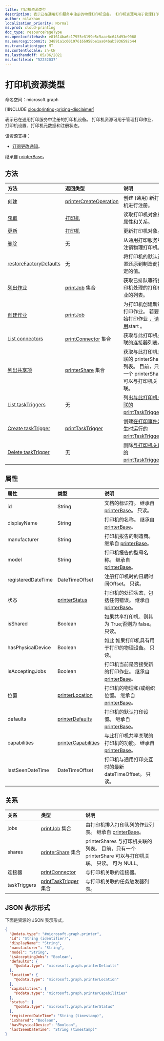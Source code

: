 ```yaml
---
title: 打印机资源类型
description: 表示已在通用打印服务中注册的物理打印机设备。 打印机资源可用于管理打印作业、打印机设置、打印机元数据和注册状态。
author: nilakhan
localization_priority: Normal
ms.prod: cloud-printing
doc_type: resourcePageType
ms.openlocfilehash: e81614ba6c17955e8199e5c5aae6c643d93e9068
ms.sourcegitcommit: 34891a1c601976166958be1aa04bab5936592b44
ms.translationtype: MT
ms.contentlocale: zh-CN
ms.lasthandoff: 05/06/2021
ms.locfileid: "52232037"
---
```

# <a name="printer-resource-type"></a>打印机资源类型

命名空间：microsoft.graph

[!INCLUDE [cloudprinting-pricing-disclaimer](../../includes/cloudprinting-pricing-disclaimer.md)]

表示已在通用打印服务中注册的打印机设备。 打印机资源可用于管理打印作业、打印机设置、打印机元数据和注册状态。

该资源支持：
* [订阅更改通知](/graph/universal-print-webhook-notifications)。

继承自 [printerBase](../resources/printerbase.md)。

## <a name="methods"></a>方法
|方法|返回类型|说明|
|:---|:---|:---|
| [创建](../api/printer-create.md) | [printerCreateOperation](printerCreateOperation.md) | 创建 (通用) 新打印机进行注册。 |
| [获取](../api/printer-get.md) | [打印机](printer.md) | 读取打印机对象的属性和关系。 |
| [更新](../api/printer-update.md) | [打印机](printer.md) | 更新打印机对象。 |
| [删除](../api/printer-delete.md) | 无 | 从通用打印服务中注销物理打印机。 |
| [restoreFactoryDefaults](../api/printer-restorefactorydefaults.md) | 无 | 将打印机的默认设置还原到制造商指定的值。 |
| [列出作业](../api/printer-list-jobs.md) | [printJob](printjob.md) 集合 | 获取已排队等待打印机处理的打印作业的列表。 |
| [创建作业](../api/printer-post-jobs.md) | [printJob](printjob.md) | 为打印机创建新的打印作业。 若要开始打印作业 [，请使用](../api/printjob-start.md)start 。 |
| [List connectors](../api/printer-list-connectors.md) | [printConnector](printconnector.md) 集合 | 获取与此打印机关联的连接器列表。 |
| [列出共享项](../api/printer-list-shares.md) | [printerShare](printerShare.md) 集合 | 获取与此打印机关联的 printerShares 列表。 目前，只有一个 printerShare 可以与打印机关联。 |
| [List taskTriggers](../api/printer-list-tasktriggers.md) | 无 | 列出[与此打印机关联的 printTaskTrigger。](printtasktrigger.md) |
| [Create taskTrigger](../api/printer-post-tasktriggers.md) | [printTaskTrigger](printtasktrigger.md) | 创建[在打印事件发生时运行的 printTaskTrigger。](printtasktrigger.md) |
| [Delete taskTrigger](../api/printer-delete-tasktrigger.md) | 无 | 删除[与打印机关联的 printTaskTrigger。](printtasktrigger.md) |

## <a name="properties"></a>属性
|属性|类型|说明|
|:---|:---|:---|
|id|String|文档的标识符。 继承自 [printerBase](../resources/printerbase.md)。 只读。|
|displayName|String|打印机的名称。 继承自 [printerBase](../resources/printerbase.md)。|
|manufacturer|String|打印机报告的制造商。 继承自 [printerBase](../resources/printerbase.md)。|
|model|String|打印机报告的型号名称。 继承自 [printerBase](../resources/printerbase.md)。|
|registeredDateTime|DateTimeOffset|注册打印机时的日期时间Offset。 只读。|
|状态|[printerStatus](printerstatus.md)|打印机的处理状态，包括任何错误。 继承自 [printerBase](../resources/printerbase.md)。|
|isShared|Boolean|如果共享打印机，则其为 True;否则为 false。 只读。|
|hasPhysicalDevice|Boolean|如此 如果打印机具有用于打印的物理设备。 只读。|
|isAcceptingJobs|Boolean|打印机当前是否接受新的打印作业。 继承自 [printerBase](../resources/printerbase.md)。|
|位置|[printerLocation](printerlocation.md)|打印机的物理和/或组织位置。 继承自 [printerBase](../resources/printerbase.md)。|
|defaults|[printerDefaults](printerdefaults.md)|打印机的默认打印设置。 继承自 [printerBase](../resources/printerbase.md)。|
|capabilities|[printerCapabilities](printercapabilities.md)|与此打印机共享关联的打印机的功能。 继承自 [printerBase](../resources/printerbase.md)。|
|lastSeenDateTime|DateTimeOffset|打印机与通用打印交互时的最新 dateTimeOffset。 只读。|

## <a name="relationships"></a>关系
|关系|类型|说明|
|:---|:---|:---|
|jobs|[printJob](printjob.md) 集合| 由打印机排入打印队列的作业列表。  继承自 [printerBase](../resources/printerbase.md)。|
|shares|[printerShare](printershare.md) 集合| printerShares 与打印机关联的列表。 目前，只有一个 printerShare 可以与打印机关联。 只读。 可为 NULL。|
|连接器|[printConnector](printconnector.md)|与打印机关联的连接器。|
|taskTriggers|[printTaskTrigger](printtasktrigger.md) 集合|与打印机关联的任务触发器列表。|

## <a name="json-representation"></a>JSON 表示形式
下面是资源的 JSON 表示形式。
<!-- {
  "blockType": "resource",
  "keyProperty": "id",
  "@odata.type": "microsoft.graph.printer",
  "baseType": "microsoft.graph.printerBase",
  "openType": false
}
-->
``` json
{
  "@odata.type": "#microsoft.graph.printer",
  "id": "String (identifier)",
  "displayName": "String",
  "manufacturer": "String",
  "model": "String",
  "isAcceptingJobs": "Boolean",
  "defaults": {
    "@odata.type": "microsoft.graph.printerDefaults"
  },
  "location": {
    "@odata.type": "microsoft.graph.printerLocation"
  },
  "capabilities": {
    "@odata.type": "microsoft.graph.printerCapabilities"
  },
  "status": {
    "@odata.type": "microsoft.graph.printerStatus"
  },
  "registeredDateTime": "String (timestamp)",
  "isShared": "Boolean",
  "hasPhysicalDevice": "Boolean",
  "lastSeenDateTime": "String (timestamp)"
}
```

